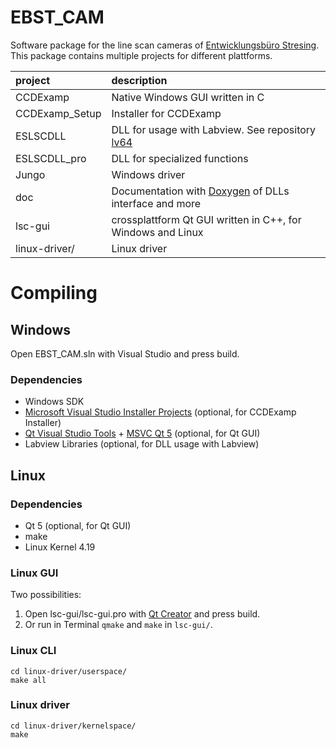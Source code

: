 # EBST_CAM
Software package for the line scan cameras of [Entwicklungsbüro Stresing](http://stresing.de). This package contains multiple projects for different plattforms.

project | description
:--- | :---
CCDExamp | Native Windows GUI written in C
CCDExamp_Setup | Installer for CCDExamp
ESLSCDLL | DLL for usage with Labview. See repository [lv64](https://github.com/Entwicklungsburo-Stresing/lv64)
ESLSCDLL_pro | DLL for specialized functions
Jungo | Windows driver
doc | Documentation with [Doxygen](https://www.doxygen.nl/) of DLLs interface and more
lsc-gui | crossplattform Qt GUI written in C++, for Windows and Linux
linux-driver/ | Linux driver

# Compiling

## Windows
Open EBST_CAM.sln with Visual Studio and press build.

### Dependencies
* Windows SDK
* [Microsoft Visual Studio Installer Projects](https://marketplace.visualstudio.com/items?itemName=visualstudioclient.MicrosoftVisualStudio2017InstallerProjects) (optional, for CCDExamp Installer)
* [Qt Visual Studio Tools](https://marketplace.visualstudio.com/items?itemName=TheQtCompany.QtVisualStudioTools2019) + [MSVC Qt 5](https://www.qt.io/download) (optional, for Qt GUI)
* Labview Libraries (optional, for DLL usage with Labview)

## Linux

### Dependencies
* Qt 5 (optional, for Qt GUI)
* make
* Linux Kernel 4.19

### Linux GUI
Two possibilities:
1. Open lsc-gui/lsc-gui.pro with [Qt Creator](https://www.qt.io/product/development-tools) and press build.
2. Or run in Terminal `qmake` and `make` in `lsc-gui/`.

### Linux CLI
```
cd linux-driver/userspace/
make all
```

### Linux driver
```
cd linux-driver/kernelspace/
make
```

